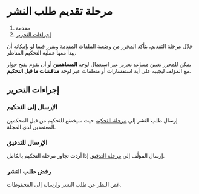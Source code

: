 ﻿# مرحلة تقديم طلب النشر

1. مقدمة
2. [إجراءات التحرير](submission.md#editorial-actions)

خلال مرحلة التقديم، يتأكد المحرر من وضعية الملفات المقدمة ويقرر فيما لو بإمكانه أن يبدأ معها عملية التحكيم المناظر.

يمكن للمحرر تعيين مساعد تحرير عبر استعمال لوحة **المساهمين** أو أن يقوم بفتح حوار مع المؤلف ليجيبه على أية استفسارات أو متعلقات عبر لوحة **مناقشات ما قبل التحكيم**.

## <a name="editorial-actions"></a>إجراءات التحرير

### الإرسال إلى التحكيم

إرسال طلب النشر إلى [مرحلة التحكيم](review.md) حيث سيخضع للتحكيم من قبل المحكمين المعتمدين لدى المجلة.

### الإرسال للتدقيق

إرسال المؤلَّف إلى [مرحلة التدقيق](copyediting.md) إذا أردت تجاوز مرحلة التحكيم بالكامل.

### رفض طلب النشر

غض النظر عن طلب النشر وإرساله إلى المحفوظات.
